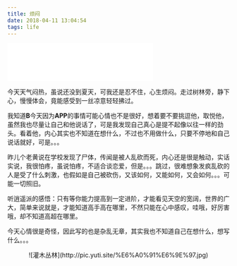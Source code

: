 ```yaml
---
title: 烦闷
date: 2018-04-11 13:04:54
tags: life
---
```


<iframe frameborder="no" border="0" marginwidth="0" marginheight="0" width=330 height=86 src="//music.163.com/outchain/player?type=2&id=468517468&auto=0&height=66"></iframe>

 今天天气闷热，虽说还没到夏天，可我还是忍不住，心生烦闷。走过树林旁，静下心，慢慢体会，竟能感受到一丝凉意轻轻拂过。

我知道**B**今天因为**APP**的事情可能心情也不是很好，想着要不要挑逗他，取悦他，虽然我也尽量让自己和他说话了，可是我发现自己真心是提不起像以往一样的劲头。看着他，内心其实也不知道在想什么，不过也不用做什么，只要不停地和自己说话就好，可是。。。

昨儿个老黄说在学校发现了尸体，传闻是被人乱砍而死，内心还是很是触动，实话实说，我很怕疼，虽说怕疼，不适合谈恋爱，但是。。。跳过，很难想象发疯乱砍的人是受了什么刺激，也假如是自己被砍伤，又该如何，又能如何，又会如何。。。可能一切照旧。

听逍遥派的感悟：只有等你能力提高到一定进阶，才能看见天空的宽阔，世界的广大，简单来说就是，才能知道高手高在哪里，不然只能在心中感叹，哇哦，好厉害哦，却不知道高超在哪里。

今天心情很是奇怪，因此写的也是杂乱无章，其实我也不知道自己在想什么，想写什么。。。

<center>![灌木丛林](http://pic.yuti.site/%E6%A0%91%E6%9E%97.jpg)</center>


